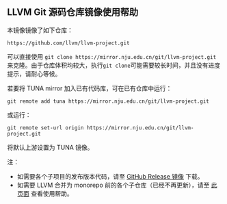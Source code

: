 
## LLVM Git 源码仓库镜像使用帮助

本镜像镜像了如下仓库：

```
https://github.com/llvm/llvm-project.git
```

可以直接使用 `git clone https://mirror.nju.edu.cn/git/llvm-project.git` 来克隆。由于仓库体积均较大，执行`git clone`可能需要较长时间，并且没有进度提示，请耐心等候。

若要将 TUNA mirror 加入已有代码库，可在已有仓库中运行：

```
git remote add tuna https://mirror.nju.edu.cn/git/llvm-project.git
```

或运行：

```
git remote set-url origin https://mirror.nju.edu.cn/git/llvm-project.git
```

将默认上游设置为 TUNA 镜像。


注：

* 如需要各个子项目的发布版本代码，请至 [GitHub Release 镜像](https://mirror.nju.edu.cn/github-release/llvm/llvm-project/) 下载。
* 如需要 LLVM 合并为 monorepo 前的各个子仓库（已经不再更新），请至 [此页面](/help/llvm/) 查看使用帮助。
